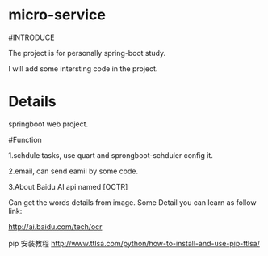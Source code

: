 # micro-service

#INTRODUCE

The project is for personally spring-boot study.

I will add some intersting code in the project.

# Details

springboot web project.

#Function

1.schdule tasks, use quart and sprongboot-schduler config it.

2.email, can send eamil by some code.

3.About Baidu AI api named [OCTR]

Can get the words details from image. Some Detail you can learn as follow link:

http://ai.baidu.com/tech/ocr

pip 安装教程
http://www.ttlsa.com/python/how-to-install-and-use-pip-ttlsa/









